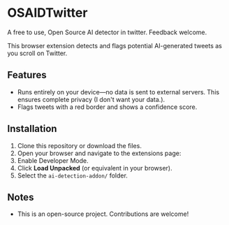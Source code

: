 # OSAIDTwitter
A free to use, Open Source AI detector in twitter. Feedback welcome.

This browser extension detects and flags potential AI-generated tweets as you scroll on Twitter.

## Features
- Runs entirely on your device—no data is sent to external servers. This ensures complete privacy (I don't want your data.).
- Flags tweets with a red border and shows a confidence score.

## Installation
1. Clone this repository or download the files.
2. Open your browser and navigate to the extensions page:
3. Enable Developer Mode.
4. Click **Load Unpacked** (or equivalent in your browser).
5. Select the `ai-detection-addon/` folder.

## Notes
- This is an open-source project. Contributions are welcome!
